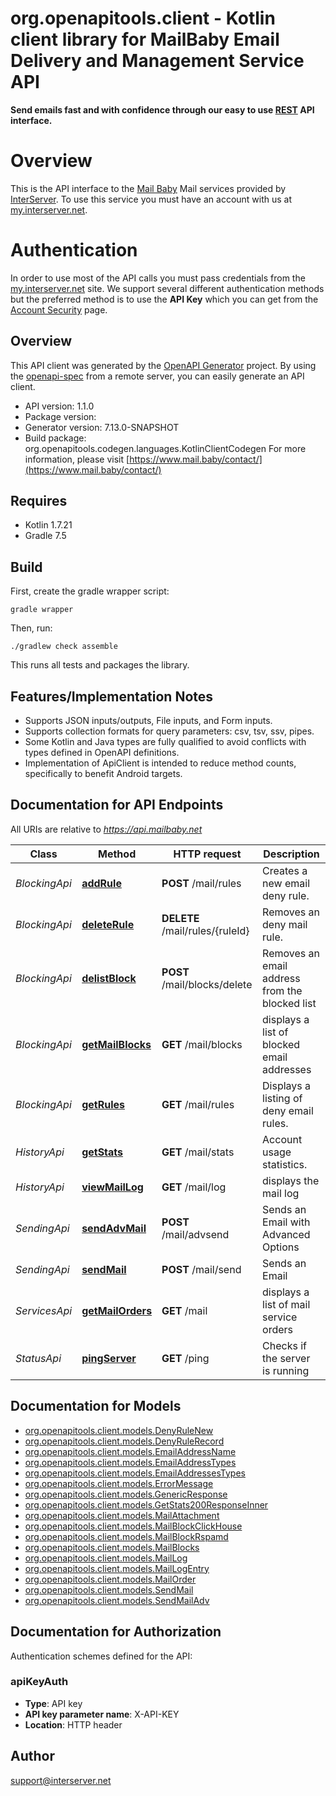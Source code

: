 # org.openapitools.client - Kotlin client library for MailBaby Email Delivery and Management Service API

**Send emails fast and with confidence through our easy to use [REST](https://en.wikipedia.org/wiki/Representational_state_transfer) API interface.**
# Overview
This is the API interface to the [Mail Baby](https//mail.baby/) Mail services provided by [InterServer](https://www.interserver.net). To use this service you must have an account with us at [my.interserver.net](https://my.interserver.net).
# Authentication
In order to use most of the API calls you must pass credentials from the [my.interserver.net](https://my.interserver.net/) site.
We support several different authentication methods but the preferred method is to use the **API Key** which you can get from the [Account Security](https://my.interserver.net/account_security) page.


## Overview
This API client was generated by the [OpenAPI Generator](https://openapi-generator.tech) project.  By using the [openapi-spec](https://github.com/OAI/OpenAPI-Specification) from a remote server, you can easily generate an API client.

- API version: 1.1.0
- Package version: 
- Generator version: 7.13.0-SNAPSHOT
- Build package: org.openapitools.codegen.languages.KotlinClientCodegen
For more information, please visit [https://www.mail.baby/contact/](https://www.mail.baby/contact/)

## Requires

* Kotlin 1.7.21
* Gradle 7.5

## Build

First, create the gradle wrapper script:

```
gradle wrapper
```

Then, run:

```
./gradlew check assemble
```

This runs all tests and packages the library.

## Features/Implementation Notes

* Supports JSON inputs/outputs, File inputs, and Form inputs.
* Supports collection formats for query parameters: csv, tsv, ssv, pipes.
* Some Kotlin and Java types are fully qualified to avoid conflicts with types defined in OpenAPI definitions.
* Implementation of ApiClient is intended to reduce method counts, specifically to benefit Android targets.

<a id="documentation-for-api-endpoints"></a>
## Documentation for API Endpoints

All URIs are relative to *https://api.mailbaby.net*

| Class | Method | HTTP request | Description |
| ------------ | ------------- | ------------- | ------------- |
| *BlockingApi* | [**addRule**](docs/BlockingApi.md#addrule) | **POST** /mail/rules | Creates a new email deny rule. |
| *BlockingApi* | [**deleteRule**](docs/BlockingApi.md#deleterule) | **DELETE** /mail/rules/{ruleId} | Removes an deny mail rule. |
| *BlockingApi* | [**delistBlock**](docs/BlockingApi.md#delistblock) | **POST** /mail/blocks/delete | Removes an email address from the blocked list |
| *BlockingApi* | [**getMailBlocks**](docs/BlockingApi.md#getmailblocks) | **GET** /mail/blocks | displays a list of blocked email addresses |
| *BlockingApi* | [**getRules**](docs/BlockingApi.md#getrules) | **GET** /mail/rules | Displays a listing of deny email rules. |
| *HistoryApi* | [**getStats**](docs/HistoryApi.md#getstats) | **GET** /mail/stats | Account usage statistics. |
| *HistoryApi* | [**viewMailLog**](docs/HistoryApi.md#viewmaillog) | **GET** /mail/log | displays the mail log |
| *SendingApi* | [**sendAdvMail**](docs/SendingApi.md#sendadvmail) | **POST** /mail/advsend | Sends an Email with Advanced Options |
| *SendingApi* | [**sendMail**](docs/SendingApi.md#sendmail) | **POST** /mail/send | Sends an Email |
| *ServicesApi* | [**getMailOrders**](docs/ServicesApi.md#getmailorders) | **GET** /mail | displays a list of mail service orders |
| *StatusApi* | [**pingServer**](docs/StatusApi.md#pingserver) | **GET** /ping | Checks if the server is running |


<a id="documentation-for-models"></a>
## Documentation for Models

 - [org.openapitools.client.models.DenyRuleNew](docs/DenyRuleNew.md)
 - [org.openapitools.client.models.DenyRuleRecord](docs/DenyRuleRecord.md)
 - [org.openapitools.client.models.EmailAddressName](docs/EmailAddressName.md)
 - [org.openapitools.client.models.EmailAddressTypes](docs/EmailAddressTypes.md)
 - [org.openapitools.client.models.EmailAddressesTypes](docs/EmailAddressesTypes.md)
 - [org.openapitools.client.models.ErrorMessage](docs/ErrorMessage.md)
 - [org.openapitools.client.models.GenericResponse](docs/GenericResponse.md)
 - [org.openapitools.client.models.GetStats200ResponseInner](docs/GetStats200ResponseInner.md)
 - [org.openapitools.client.models.MailAttachment](docs/MailAttachment.md)
 - [org.openapitools.client.models.MailBlockClickHouse](docs/MailBlockClickHouse.md)
 - [org.openapitools.client.models.MailBlockRspamd](docs/MailBlockRspamd.md)
 - [org.openapitools.client.models.MailBlocks](docs/MailBlocks.md)
 - [org.openapitools.client.models.MailLog](docs/MailLog.md)
 - [org.openapitools.client.models.MailLogEntry](docs/MailLogEntry.md)
 - [org.openapitools.client.models.MailOrder](docs/MailOrder.md)
 - [org.openapitools.client.models.SendMail](docs/SendMail.md)
 - [org.openapitools.client.models.SendMailAdv](docs/SendMailAdv.md)


<a id="documentation-for-authorization"></a>
## Documentation for Authorization


Authentication schemes defined for the API:
<a id="apiKeyAuth"></a>
### apiKeyAuth

- **Type**: API key
- **API key parameter name**: X-API-KEY
- **Location**: HTTP header



## Author

support@interserver.net
